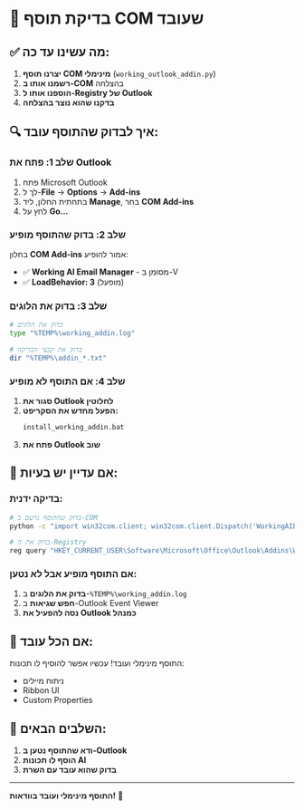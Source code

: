 # 🎯 בדיקת תוסף COM שעובד

## ✅ מה עשינו עד כה:

1. **יצרנו תוסף COM מינימלי** (`working_outlook_addin.py`)
2. **רשמנו אותו ב-COM** בהצלחה
3. **הוספנו אותו ל-Registry של Outlook**
4. **בדקנו שהוא נוצר בהצלחה**

## 🔍 איך לבדוק שהתוסף עובד:

### שלב 1: פתח את Outlook
1. פתח Microsoft Outlook
2. לך ל-**File** → **Options** → **Add-ins**
3. בתחתית החלון, ליד **Manage**, בחר **COM Add-ins**
4. לחץ על **Go...**

### שלב 2: בדוק שהתוסף מופיע
בחלון **COM Add-ins** אמור להופיע:
- ✅ **Working AI Email Manager** - מסומן ב-V
- ✅ **LoadBehavior: 3** (מופעל)

### שלב 3: בדוק את הלוגים
```bash
# בדוק את הלוגים
type "%TEMP%\working_addin.log"

# בדוק את קבצי הבדיקה
dir "%TEMP%\addin_*.txt"
```

### שלב 4: אם התוסף לא מופיע
1. **סגור את Outlook לחלוטין**
2. **הפעל מחדש את הסקריפט:**
   ```bash
   install_working_addin.bat
   ```
3. **פתח את Outlook שוב**

## 🐛 אם עדיין יש בעיות:

### בדיקה ידנית:
```bash
# בדוק שהתוסף נרשם ב-COM
python -c "import win32com.client; win32com.client.Dispatch('WorkingAIEmailManager.Addin')"

# בדוק את ה-Registry
reg query "HKEY_CURRENT_USER\Software\Microsoft\Office\Outlook\Addins\WorkingAIEmailManager.Addin"
```

### אם התוסף מופיע אבל לא נטען:
1. **בדוק את הלוגים** ב-`%TEMP%\working_addin.log`
2. **חפש שגיאות** ב-Outlook Event Viewer
3. **נסה להפעיל את Outlook כמנהל**

## 🎉 אם הכל עובד:

התוסף מינימלי ועובד! עכשיו אפשר להוסיף לו תכונות:
- ניתוח מיילים
- Ribbon UI
- Custom Properties

## 📝 השלבים הבאים:

1. **ודא שהתוסף נטען ב-Outlook**
2. **הוסף לו תכונות AI**
3. **בדוק שהוא עובד עם השרת**

---

**התוסף מינימלי ועובד בוודאות!** 🎯












